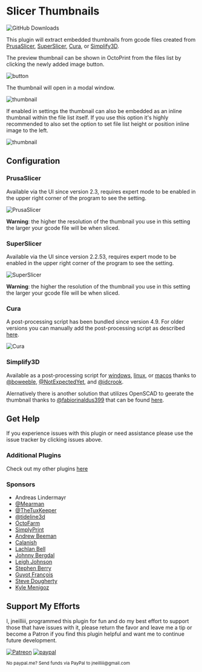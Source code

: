 # Slicer Thumbnails

![GitHub Downloads](https://badgen.net/github/assets-dl/jneilliii/OctoPrint-PrusaSlicerThumbnails/)

This plugin will extract embedded thumbnails from gcode files created from [PrusaSlicer](#PrusaSlicer), [SuperSlicer](#SuperSlicer), [Cura](#Cura), or [Simplify3D](#Simplify3D).

The preview thumbnail can be shown in OctoPrint from the files list by clicking the newly added image button.

![button](screenshot_button.png)

The thumbnail will open in a modal window.

![thumbnail](screenshot_thumbnail.png)

If enabled in settings the thumbnail can also be embedded as an inline thumbnail within the file list itself. If you use this option it's highly recommended to also set the option to set file list height or position inline image to the left.

![thumbnail](screenshot_inline_thumbnail.png)

## Configuration

### PrusaSlicer

Available via the UI since version 2.3, requires expert mode to be enabled in the upper right corner of the program to see the setting.

![PrusaSlicer](screenshot_prusaslicer.png)

**Warning**: the higher the resolution of the thumbnail you use in this setting the larger your gcode file will be when sliced.

### SuperSlicer

Available via the UI since version 2.2.53, requires expert mode to be enabled in the upper right corner of the program to see the setting.

![SuperSlicer](screenshot_superslicer.png)

**Warning**: the higher the resolution of the thumbnail you use in this setting the larger your gcode file will be when sliced.

### Cura

A post-processing script has been bundled since version 4.9. For older versions you can manually add the post-processing script as described [here](https://gist.github.com/jneilliii/4034c84d1ec219c68c8877d0e794ec4e).

![Cura](screenshot_cura.png)

### Simplify3D

Available as a post-processing script for [windows](https://github.com/boweeble/s3d-thumbnail-generator),  [linux](https://github.com/NotExpectedYet/s3d-thumbnail-generator), or [macos](https://github.com/idcrook/s3d-thumbnail-generator-macos) thanks to [@boweeble](https://github.com/boweeble/), [@NotExpectedYet](https://github.com/NotExpectedYet/), and [@idcrook](https://github.com/idcrook/).

Alernatively there is another solution that utilizes OpenSCAD to geerate the thumbnail thanks to [@fabiorinaldus399](https://github.com/fabiorinaldus399/) that can be found [here](https://github.com/fabiorinaldus399/gcode-tumbnail-generator-for-Simplify3D).

## Get Help

If you experience issues with this plugin or need assistance please use the issue tracker by clicking issues above.

### Additional Plugins

Check out my other plugins [here](https://plugins.octoprint.org/by_author/#jneilliii)

### Sponsors
- Andreas Lindermayr
- [@Mearman](https://github.com/Mearman)
- [@TheTuxKeeper](https://github.com/thetuxkeeper)
- [@tideline3d](https://github.com/tideline3d/)
- [OctoFarm](https://octofarm.net/)
- [SimplyPrint](https://simplyprint.dk/)
- [Andrew Beeman](https://github.com/Kiendeleo)
- [Calanish](https://github.com/calanish)
- [Lachlan Bell](https://lachy.io/)
- [Johnny Bergdal](https://github.com/bergdahl)
- [Leigh Johnson](https://github.com/leigh-johnson)
- [Stephen Berry](https://github.com/berrystephenw)
- [Guyot François](https://github.com/iFrostizz)
- [Steve Dougherty](https://github.com/Thynix)
- [Kyle Menigoz](https://menigoz.me)
## Support My Efforts
I, jneilliii, programmed this plugin for fun and do my best effort to support those that have issues with it, please return the favor and leave me a tip or become a Patron if you find this plugin helpful and want me to continue future development.

[![Patreon](patreon-with-text-new.png)](https://www.patreon.com/jneilliii) [![paypal](paypal-with-text.png)](https://paypal.me/jneilliii)

<small>No paypal.me? Send funds via PayPal to jneilliii&#64;gmail&#46;com</small>
